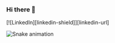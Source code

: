 ### Hi there 👋

<!--
**SamSam-01/SamSam-01** is a ✨ _special_ ✨ repository because its `README.md` (this file) appears on your GitHub profile.

Here are some ideas to get you started:

- 🔭 I’m currently working on ...
- 🌱 I’m currently learning ...
- 👯 I’m looking to collaborate on ...
- 🤔 I’m looking for help with ...
- 💬 Ask me about ...
- 📫 How to reach me: ...
- 😄 Pronouns: ...
- ⚡ Fun fact: ...
-->
[![LinkedIn][linkedin-shield]][linkedin-url]

![Snake animation](https://github.com/SamSam-01/SamSam-01/blob/output/github-contribution-grid-snake.svg)
